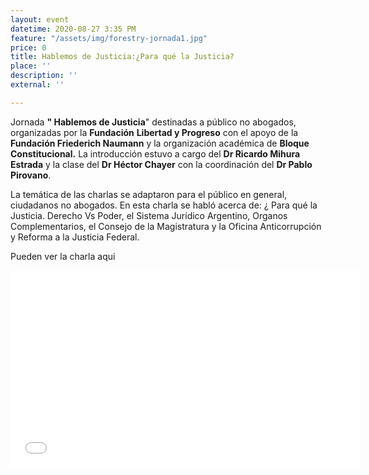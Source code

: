 ```yaml
---
layout: event
datetime: 2020-08-27 3:35 PM
feature: "/assets/img/forestry-jornada1.jpg"
price: 0
title: Hablemos de Justicia:¿Para qué la Justicia?
place: ''
description: ''
external: ''

---
```

Jornada **" Hablemos de Justicia**" destinadas a público no abogados, organizadas por la **Fundación** **Libertad y Progreso** con el apoyo de la **Fundación Friederich Naumann** y la organización académica de **Bloque Constitucional.** La introducción estuvo a cargo del **Dr Ricardo Mihura Estrada** y la clase del **Dr Héctor Chayer** con la coordinación del **Dr Pablo Pirovano**.

La temática de las charlas se adaptaron para el público en general, ciudadanos no abogados. En esta charla se habló acerca de: ¿ Para qué la Justicia. Derecho Vs Poder, el Sistema Jurídico Argentino, Organos Complementarios, el Consejo de la Magistratura y la Oficina Anticorrupción y Reforma a la Justicia Federal.

Pueden ver la charla aqui

<iframe width="560" height="315" src="[https://www.youtube.com/embed/cUl6iFLw8gE](https://www.youtube.com/embed/cUl6iFLw8gE "https://www.youtube.com/embed/cUl6iFLw8gE")" frameborder="0" allow="accelerometer; autoplay; clipboard-write; encrypted-media; gyroscope; picture-in-picture" allowfullscreen></iframe>